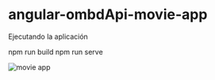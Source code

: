 # angular-ombdApi-movie-app


Ejecutando la aplicación

npm run build
npm run serve

![movie app](https://github.com/faluvegiZS/angular-ombdApi-movie-app/app.png)
